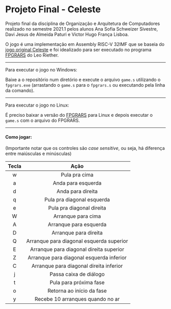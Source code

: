 # Projeto Final - Celeste

Projeto final da disciplina de Organização e Arquitetura de Computadores realizado no semestre 2021.1 pelos alunos Ana Sofia Schweizer Sivestre, Davi Jesus de Almeida Paturi e Victor Hugo França Lisboa.

O jogo é uma implementação em Assembly RISC-V 32IMF que se baseia do [jogo original Celeste](http://www.celestegame.com/) e foi idealizado para ser executado no programa [FPGRARS](https://www.github.com/LeoRiether/FPGRARS) do Leo Riether.

---

Para executar o jogo no Windows:

Baixe a o repositório num diretório e execute o arquivo `game.s` utilizando o `fpgrars.exe` (arrastando o `game.s` para o `fpgrars.s` ou executando pela linha da comando).

---

Para executar o jogo no Linux:

É preciso baixar a versão do [FPGRARS](https://www.github.com/LeoRiether/FPGRARS) para Linux e depois executar o `game.s` com o arquivo do FPGRARS.

---

#### Como jogar:
(Importante notar que os controles são _case sensitive_, ou seja, há diferença entre maiúsculas e minúsculas)

Tecla | Ação
:---: | :---:
w | Pula pra cima
a | Anda para esquerda
d | Anda para direita
q | Pula pra diagonal esquerda
e | Pula pra diagonal direita
W | Arranque para cima
A | Arranque para esquerda
D | Arranque para direita
Q | Arranque para diagonal esquerda superior
E | Arranque para diagonal direita superior
Z | Arranque para diagonal esquerda inferior
C | Arranque para diagonal direita inferior
j | Passa caixa de diálogo
t | Pula para próxima fase
o | Retorna ao início da fase
y | Recebe 10 arranques quando no ar
